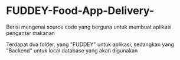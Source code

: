 # FUDDEY-Food-App-Delivery-
Berisi mengenai source code yang berguna untuk membuat aplikasi pengantar makanan

Terdapat dua folder. yang "FUDDEY" untuk aplikasi, sedangkan yang "Backend" untuk local database yang akan digunakan
